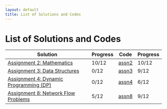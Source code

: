 ```yaml
---
layout: default
title: List of Solutions and Codes
---
```


# List of Solutions and Codes

| Solution                                        | Progress | Code                                                                   | Progress |
| ----------------------------------------------- | -------- | ---------------------------------------------------------------------- | -------- |
| [Assignment 2: Mathematics](assn2)              | 10/12    | [assn2](https://github.com/cai-lw/cs-97si-solutions/tree/master/assn2) | 10/12    |
| [Assignment 3: Data Structures](assn3)          | 0/12     | [assn3](https://github.com/cai-lw/cs-97si-solutions/tree/master/assn3) | 9/12     |
| [Assignment 4: Dynamic Programming (DP)](assn4) | 0/12     | [assn4](https://github.com/cai-lw/cs-97si-solutions/tree/master/assn4) | 6/12     |
| [Assignment 8: Network Flow Problems](assn8)    | 5/12     | [assn8](https://github.com/cai-lw/cs-97si-solutions/tree/master/assn8) | 9/12     |

